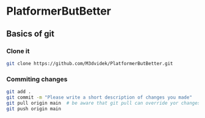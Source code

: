 # PlatformerButBetter
## Basics of git
### Clone it
``` bash
git clone https://github.com/M3dvidek/PlatformerButBetter.git
```
### Commiting changes
``` bash
git add .
git commit -m "Please write a short description of changes you made"
git pull origin main  # be aware that git pull can override yor changes if you didn't commit them
git push origin main
```
